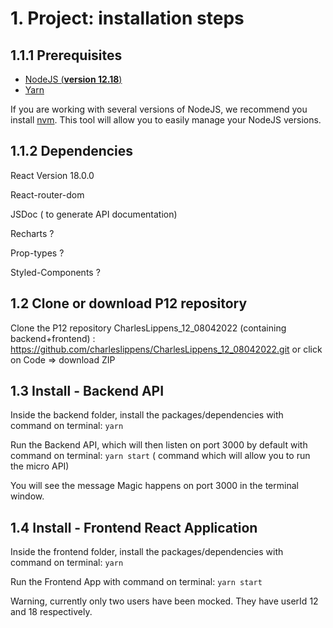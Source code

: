 
# 1. Project: installation steps

## 1.1.1 Prerequisites

- [NodeJS (**version 12.18**)](https://nodejs.org/en/)
- [Yarn](https://yarnpkg.com/)

If you are working with several versions of NodeJS, we recommend you install [nvm](https://github.com/nvm-sh/nvm). This tool will allow you to easily manage your NodeJS versions.

## 1.1.2 Dependencies

React Version 18.0.0

React-router-dom 

JSDoc ( to generate API documentation)

Recharts ?

Prop-types ?

Styled-Components ?


## 1.2 Clone or download P12 repository

Clone the P12 repository CharlesLippens_12_08042022 (containing backend+frontend) : https://github.com/charleslippens/CharlesLippens_12_08042022.git or click on Code => download ZIP

## 1.3 Install - Backend API

Inside the backend folder, install the packages/dependencies with command on terminal: `yarn`

Run the Backend API, which will then listen on port 3000 by default with command on terminal: `yarn start` ( command which will allow you to run the micro API)

You will see the message Magic happens on port 3000 in the terminal window.

## 1.4 Install - Frontend React Application

Inside the frontend folder, install the packages/dependencies with command on terminal: `yarn`

Run the Frontend App with command on terminal: `yarn start`

Warning, currently only two users have been mocked. They have userId 12 and 18 respectively.
